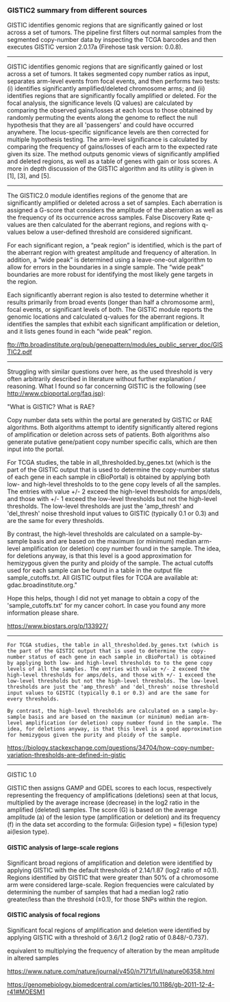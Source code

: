 ### GISTIC2 summary from different sources

GISTIC identifies genomic regions that are significantly gained or lost across a set of tumors. The pipeline first filters out normal samples from the segmented copy-number data by inspecting the TCGA barcodes and then executes GISTIC version 2.0.17a (Firehose task version: 0.0.8).

---

 GISTIC identifies genomic regions that are significantly gained or lost across a set of tumors. It takes segmented copy number ratios as input, separates arm-level events from focal events, and then performs two tests: (i) identifies significantly amplified/deleted chromosome arms; and (ii) identifies regions that are significantly focally amplified or deleted. For the focal analysis, the significance levels (Q values) are calculated by comparing the observed gains/losses at each locus to those obtained by randomly permuting the events along the genome to reflect the null hypothesis that they are all 'passengers' and could have occurred anywhere. The locus-specific significance levels are then corrected for multiple hypothesis testing. The arm-level significance is calculated by comparing the frequency of gains/losses of each arm to the expected rate given its size. The method outputs genomic views of significantly amplified and deleted regions, as well as a table of genes with gain or loss scores. A more in depth discussion of the GISTIC algorithm and its utility is given in [1], [3], and [5].

---

 The GISTIC2.0 module identifies regions of the genome that are significantly amplified or deleted across a set of samples. Each aberration is assigned a G-score that considers the amplitude of the aberration as well as the frequency of its occurrence across samples. False Discovery Rate q-values are then calculated for the aberrant regions, and regions with q-values below a user-defined threshold are considered significant.

For each significant region, a “peak region” is identified, which is the part of the aberrant region with greatest amplitude and frequency of alteration. In addition, a “wide peak” is determined using a leave-one-out algorithm to allow for errors in the boundaries in a single sample. The “wide peak” boundaries are more robust for identifying the most likely gene targets in the region.

Each significantly aberrant region is also tested to determine whether it results primarily from broad events (longer than half a chromosome arm), focal events, or significant levels of both. The GISTIC module reports the genomic locations and calculated q-values for the aberrant regions. It identifies the samples that exhibit each significant amplification or deletion, and it lists genes found in each “wide peak” region.



ftp://ftp.broadinstitute.org/pub/genepattern/modules_public_server_doc/GISTIC2.pdf

---


Struggling with similar questions over here, as the used threshold is very often arbitrarily described in literature without further explanation / reasoning. What I found so far concerning GISTIC is the following (see http://www.cbioportal.org/faq.jsp):

"What is GISTIC? What is RAE?

Copy number data sets within the portal are generated by GISTIC or RAE algorithms. Both algorithms attempt to identify significantly altered regions of amplification or deletion across sets of patients. Both algorithms also generate putative gene/patient copy number specific calls, which are then input into the portal.

For TCGA studies, the table in all_thresholded.by_genes.txt (which is the part of the GISTIC output that is used to determine the copy-number status of each gene in each sample in cBioPortal) is obtained by applying both low- and high-level thresholds to to the gene copy levels of all the samples. The entries with value +/- 2 exceed the high-level thresholds for amps/dels, and those with +/- 1 exceed the low-level thresholds but not the high-level thresholds. The low-level thresholds are just the 'amp_thresh' and 'del_thresh' noise threshold input values to GISTIC (typically 0.1 or 0.3) and are the same for every thresholds.

By contrast, the high-level thresholds are calculated on a sample-by-sample basis and are based on the maximum (or minimum) median arm-level amplification (or deletion) copy number found in the sample. The idea, for deletions anyway, is that this level is a good approximation for hemizygous given the purity and ploidy of the sample. The actual cutoffs used for each sample can be found in a table in the output file sample_cutoffs.txt. All GISTIC output files for TCGA are available at: gdac.broadinstitute.org."

Hope this helps, though I did not yet manage to obtain a copy of the 'sample_cutoffs.txt' for my cancer cohort. In case you found any more information please share.

https://www.biostars.org/p/133927/

---

    For TCGA studies, the table in all_thresholded.by_genes.txt (which is the part of the GISTIC output that is used to determine the copy-number status of each gene in each sample in cBioPortal) is obtained by applying both low- and high-level thresholds to to the gene copy levels of all the samples. The entries with value +/- 2 exceed the high-level thresholds for amps/dels, and those with +/- 1 exceed the low-level thresholds but not the high-level thresholds. The low-level thresholds are just the 'amp_thresh' and 'del_thresh' noise threshold input values to GISTIC (typically 0.1 or 0.3) and are the same for every thresholds.

    By contrast, the high-level thresholds are calculated on a sample-by-sample basis and are based on the maximum (or minimum) median arm-level amplification (or deletion) copy number found in the sample. The idea, for deletions anyway, is that this level is a good approximation for hemizygous given the purity and ploidy of the sample.


https://biology.stackexchange.com/questions/34704/how-copy-number-variation-thresholds-are-defined-in-gistic

---

GISTIC 1.0

GISTIC then assigns GAMP and GDEL scores to each locus, respectively representing the frequency of amplifications (deletions) seen at that locus, multiplied by the average increase (decrease) in the log2 ratio in the amplified (deleted) samples. The score (G) is based on the average amplitude (a) of the lesion type (amplification or deletion) and its frequency (f) in the data set according to the formula: Gi(lesion type) = fi(lesion type) ai(lesion type).

#### GISTIC analysis of large-scale regions
Significant broad regions of amplification and deletion were identified by applying GISTIC with the default thresholds of 2.14/1.87 (log2 ratio of ±0.1). Regions identified by GISTIC that were greater than 50% of a chromosome arm were considered large-scale. Region frequencies were calculated by determining the number of samples that had a median log2 ratio greater/less than the threshold (±0.1), for those SNPs within the region.

#### GISTIC analysis of focal regions
Significant focal regions of amplification and deletion were identified by applying GISTIC with a threshold of 3.6/1.2 (log2 ratio of 0.848/-0.737).

equivalent to multiplying the frequency of alteration by the mean amplitude in altered samples

https://www.nature.com/nature/journal/v450/n7171/full/nature06358.html

https://genomebiology.biomedcentral.com/articles/10.1186/gb-2011-12-4-r41#MOESM1